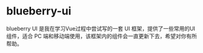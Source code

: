 # blueberry-ui
blueberry UI 是我在学习Vue过程中尝试写的一套 UI 框架，提供了一些常用的UI组件，适合 PC 端和移动端使用，该框架内的组件会一直更新下去，希望对你有所帮助。
